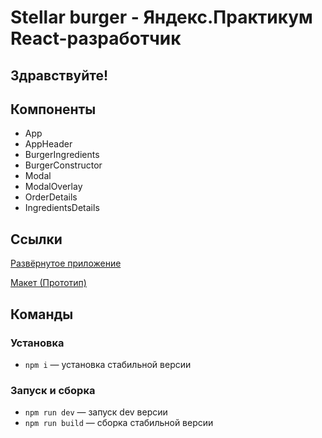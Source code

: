 # Stellar burger - Яндекс.Практикум React-разработчик

## Здравствуйте!

## Компоненты
- App 
- AppHeader
- BurgerIngredients
- BurgerConstructor
- Modal
- ModalOverlay
- OrderDetails
- IngredientsDetails

## Ссылки

[Развёрнутое приложение]()

[Макет (Прототип)](https://www.figma.com/design/zFGN2O5xktHl9VmoOieq5E/React-_-%D0%9F%D1%80%D0%BE%D0%B5%D0%BA%D1%82%D0%BD%D1%8B%D0%B5-%D0%B7%D0%B0%D0%B4%D0%B0%D1%87%D0%B8_external_link?node-id=0-1&p=f&t=cVYekLvbpzjq3I9z-0)

## Команды

### Установка

- `npm i` — установка стабильной версии

### Запуск и сборка

- `npm run dev` — запуск dev версии
- `npm run build` — сборка стабильной версии
